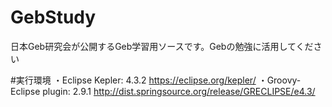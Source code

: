 # GebStudy
日本Geb研究会が公開するGeb学習用ソースです。Gebの勉強に活用してください

#実行環境
・Eclipse Kepler: 4.3.2
 https://eclipse.org/kepler/
・Groovy-Eclipse plugin: 2.9.1
 http://dist.springsource.org/release/GRECLIPSE/e4.3/
